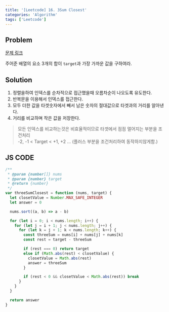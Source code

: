 ```yaml
---
title: '[Leetcode] 16. 3Sum Closest'
categories: 'Algorithm'
tags: ['Leetcode']
---
```


## Problem

[문제 링크](https://leetcode.com/problems/3sum-closest/)

주어준 배열의 요소 3개의 합이 `target`과 가장 가까운 값을 구하여라.

## Solution

1. 정렬을하여 인덱스를 순차적으로 접근했을때 오름차순이 나오도록 유도한다.
2. 반복문을 이용해서 인덱스를 접근한다.
3. 모두 더한 값을 타겟숫자에서 빼서 남은 숫자의 절대값으로 타겟과의 거리를 알아낸다.
4. 거리를 비교하며 작은 값을 저장한다.

> 모든 인덱스를 비교하는것은 비효율적이므로 타겟에서 점점 멀어지는 부분을 조건처리  
> -2, -1 < Target < +1, +2 ... (플러스 부분을 조건처리하여 동작하지않게함.)

## JS CODE

```javascript
/**
 * @param {number[]} nums
 * @param {number} target
 * @return {number}
 */
var threeSumClosest = function (nums, target) {
  let closetValue = Number.MAX_SAFE_INTEGER
  let answer = 0

  nums.sort((a, b) => a - b)

  for (let i = 0; i < nums.length; i++) {
    for (let j = i + 1; j < nums.length; j++) {
      for (let k = j + 1; k < nums.length; k++) {
        const threeSum = nums[i] + nums[j] + nums[k]
        const rest = target - threeSum

        if (rest === 0) return target
        else if (Math.abs(rest) < closetValue) {
          closetValue = Math.abs(rest)
          answer = threeSum
        }

        if (rest < 0 && closetValue < Math.abs(rest)) break
      }
    }
  }

  return answer
}
```
